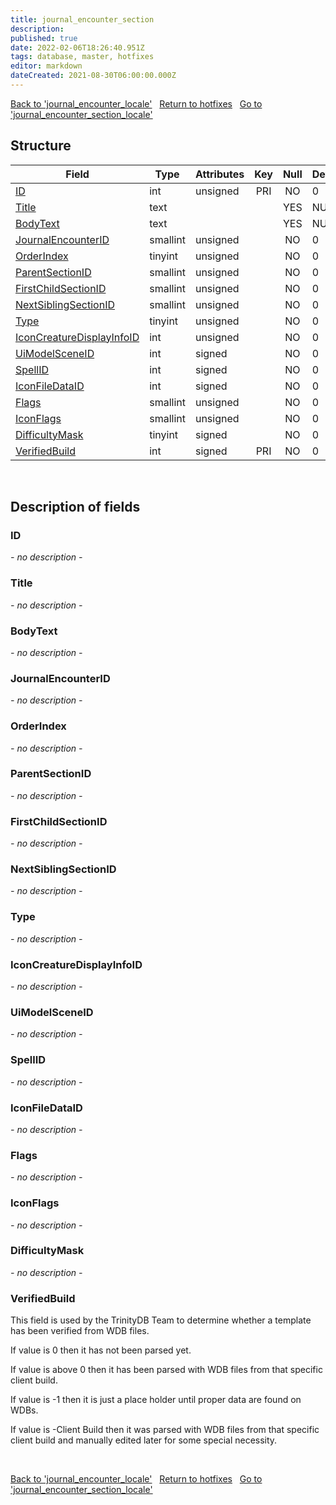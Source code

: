 ```yaml
---
title: journal_encounter_section
description: 
published: true
date: 2022-02-06T18:26:40.951Z
tags: database, master, hotfixes
editor: markdown
dateCreated: 2021-08-30T06:00:00.000Z
---
```


<a href="https://trinitycore.info/en/database/master/hotfixes/journal_encounter_locale" class="mt-5 v-btn v-btn--depressed v-btn--flat v-btn--outlined theme--light v-size--default darkblue--text text--lighten-3"><span class="v-btn__content"><i aria-hidden="true" class="v-icon notranslate v-icon--left mdi mdi-arrow-left theme--light"></i><span>Back to 'journal_encounter_locale'</span></span></a>&nbsp;&nbsp;&nbsp;<a href="https://trinitycore.info/en/database/master/hotfixes/home" class="mt-5 v-btn v-btn--depressed v-btn--flat v-btn--outlined theme--light v-size--default darkblue--text text--lighten-3"><span class="v-btn__content"><i aria-hidden="true" class="v-icon notranslate v-icon--left mdi mdi-home-outline theme--light"></i><span>Return to hotfixes</span></span></a>&nbsp;&nbsp;&nbsp;<a href="https://trinitycore.info/en/database/master/hotfixes/journal_encounter_section_locale" class="mt-5 v-btn v-btn--depressed v-btn--flat v-btn--outlined theme--light v-size--default darkblue--text text--lighten-3"><span class="v-btn__content"><span>Go to 'journal_encounter_section_locale'</span><i aria-hidden="true" class="v-icon notranslate v-icon--right mdi mdi-arrow-right theme--light"></i></span></a>

## Structure

| Field | Type | Attributes | Key | Null | Default | Extra | Comment |
| --- | --- | --- | :---: | :---: | --- | --- | --- |
| [ID](#id) | int | unsigned | PRI | NO | 0 |  |  |
| [Title](#title) | text |  |  | YES | NULL |  |  |
| [BodyText](#bodytext) | text |  |  | YES | NULL |  |  |
| [JournalEncounterID](#journalencounterid) | smallint | unsigned |  | NO | 0 |  |  |
| [OrderIndex](#orderindex) | tinyint | unsigned |  | NO | 0 |  |  |
| [ParentSectionID](#parentsectionid) | smallint | unsigned |  | NO | 0 |  |  |
| [FirstChildSectionID](#firstchildsectionid) | smallint | unsigned |  | NO | 0 |  |  |
| [NextSiblingSectionID](#nextsiblingsectionid) | smallint | unsigned |  | NO | 0 |  |  |
| [Type](#type) | tinyint | unsigned |  | NO | 0 |  |  |
| [IconCreatureDisplayInfoID](#iconcreaturedisplayinfoid) | int | unsigned |  | NO | 0 |  |  |
| [UiModelSceneID](#uimodelsceneid) | int | signed |  | NO | 0 |  |  |
| [SpellID](#spellid) | int | signed |  | NO | 0 |  |  |
| [IconFileDataID](#iconfiledataid) | int | signed |  | NO | 0 |  |  |
| [Flags](#flags) | smallint | unsigned |  | NO | 0 |  |  |
| [IconFlags](#iconflags) | smallint | unsigned |  | NO | 0 |  |  |
| [DifficultyMask](#difficultymask) | tinyint | signed |  | NO | 0 |  |  |
| [VerifiedBuild](#verifiedbuild) | int | signed | PRI | NO | 0 |  |  |
&nbsp;
## Description of fields

### ID
*- no description -*
&nbsp;

### Title
*- no description -*
&nbsp;

### BodyText
*- no description -*
&nbsp;

### JournalEncounterID
*- no description -*
&nbsp;

### OrderIndex
*- no description -*
&nbsp;

### ParentSectionID
*- no description -*
&nbsp;

### FirstChildSectionID
*- no description -*
&nbsp;

### NextSiblingSectionID
*- no description -*
&nbsp;

### Type
*- no description -*
&nbsp;

### IconCreatureDisplayInfoID
*- no description -*
&nbsp;

### UiModelSceneID
*- no description -*
&nbsp;

### SpellID
*- no description -*
&nbsp;

### IconFileDataID
*- no description -*
&nbsp;

### Flags
*- no description -*
&nbsp;

### IconFlags
*- no description -*
&nbsp;

### DifficultyMask
*- no description -*
&nbsp;

### VerifiedBuild
This field is used by the TrinityDB Team to determine whether a template has been verified from WDB files.

If value is 0 then it has not been parsed yet.

If value is above 0 then it has been parsed with WDB files from that specific client build.

If value is -1 then it is just a place holder until proper data are found on WDBs.

If value is -Client Build then it was parsed with WDB files from that specific client build and manually edited later for some special necessity.

&nbsp;

<a href="https://trinitycore.info/en/database/master/hotfixes/journal_encounter_locale" class="mt-5 v-btn v-btn--depressed v-btn--flat v-btn--outlined theme--light v-size--default darkblue--text text--lighten-3"><span class="v-btn__content"><i aria-hidden="true" class="v-icon notranslate v-icon--left mdi mdi-arrow-left theme--light"></i><span>Back to 'journal_encounter_locale'</span></span></a>&nbsp;&nbsp;&nbsp;<a href="https://trinitycore.info/en/database/master/hotfixes/home" class="mt-5 v-btn v-btn--depressed v-btn--flat v-btn--outlined theme--light v-size--default darkblue--text text--lighten-3"><span class="v-btn__content"><i aria-hidden="true" class="v-icon notranslate v-icon--left mdi mdi-home-outline theme--light"></i><span>Return to hotfixes</span></span></a>&nbsp;&nbsp;&nbsp;<a href="https://trinitycore.info/en/database/master/hotfixes/journal_encounter_section_locale" class="mt-5 v-btn v-btn--depressed v-btn--flat v-btn--outlined theme--light v-size--default darkblue--text text--lighten-3"><span class="v-btn__content"><span>Go to 'journal_encounter_section_locale'</span><i aria-hidden="true" class="v-icon notranslate v-icon--right mdi mdi-arrow-right theme--light"></i></span></a>

